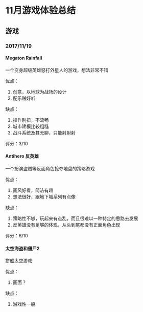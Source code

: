 # 11月游戏体验总结
## 游戏
### 2017/11/19
#### Megaton Rainfall
一个变身超级英雄怒打外星人的游戏，想法非常不错

优点：
1. 创意，以地球为战场的设计
2. 配乐贼好听

缺点：
1. 操作别扭，不流畅
2. 城市建模比较粗糙
3. 战斗系统及其无聊，只能射射射

评分：3/10

#### Antihero 反英雄
一个扮演盗贼等反面角色抢夺地盘的策略游戏

优点：
1. 画风好看，简洁有趣
2. 想法很好，跟地下城系列有点像

缺点：
1. 策略性不够，玩起来有点乱，而且很难以一种特定的思路去发展
2. 反英雄没有足够的体现，从头到尾都没有正面角色出现

评分：6/10

#### 太空海盗和僵尸2
拼船太空游戏

优点：
1. 画面？

缺点：
1. 游戏性一般
